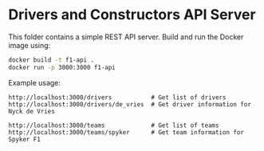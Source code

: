 # Drivers and Constructors API Server

This folder contains a simple REST API server. Build and run the Docker image using:

```sh
docker build -t f1-api .
docker run -p 3000:3000 f1-api
```

Example usage:

```
http://localhost:3000/drivers           # Get list of drivers
http://localhost:3000/drivers/de_vries  # Get driver information for Nyck de Vries

http://localhost:3000/teams             # Get list of teams
http://localhost:3000/teams/spyker      # Get team information for Spyker F1
```